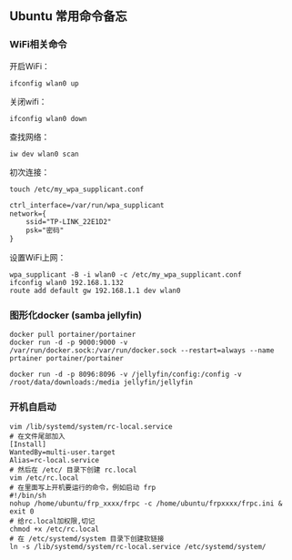 ## Ubuntu 常用命令备忘
### WiFi相关命令
开启WiFi：

```shell
ifconfig wlan0 up
```

关闭wifi：

``` shell
ifconfig wlan0 down
```

查找网络：

```shell
iw dev wlan0 scan
```

初次连接：

```shell
touch /etc/my_wpa_supplicant.conf
```

```txt
ctrl_interface=/var/run/wpa_supplicant
network={
    ssid="TP-LINK_22E1D2"
    psk="密码"
}
```

设置WiFi上网：

```shell
wpa_supplicant -B -i wlan0 -c /etc/my_wpa_supplicant.conf
ifconfig wlan0 192.168.1.132
route add default gw 192.168.1.1 dev wlan0
```

### 图形化docker  (samba jellyfin)

```shell
docker pull portainer/portainer
docker run -d -p 9000:9000 -v /var/run/docker.sock:/var/run/docker.sock --restart=always --name prtainer portainer/portainer

docker run -d -p 8096:8096 -v /jellyfin/config:/config -v /root/data/downloads:/media jellyfin/jellyfin
```

### 开机自启动

```shell
vim /lib/systemd/system/rc-local.service
# 在文件尾部加入
[Install]
WantedBy=multi-user.target
Alias=rc-local.service
# 然后在 /etc/ 目录下创建 rc.local 
vim /etc/rc.local
# 在里面写上开机要运行的命令，例如启动 frp
#!/bin/sh
nohup /home/ubuntu/frp_xxxx/frpc -c /home/ubuntu/frpxxxx/frpc.ini &
exit 0
# 给rc.local加权限,切记
chmod +x /etc/rc.local
# 在 /etc/systemd/system 目录下创建软链接
ln -s /lib/systemd/system/rc-local.service /etc/systemd/system/
```

